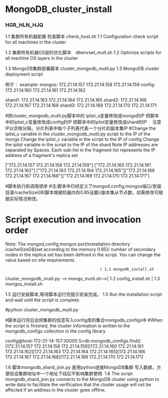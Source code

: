 # MongoDB_cluster_install
### HGR_HLN_HJQ ###

1.1 集群所有机器配置 检查脚本 check_host.sh
1.1 Configuration check script for all machines in the cluster

1.2 集群所有机器OS层的优化脚本　dbenvset_mult.sh
1.2 Optimize scripts for all machine OS layers in the cluster


1.3 MongoDB集群部署脚本 cluster_mongodb_mutil.py
1.3 MongoDB cluster deployment script

 例子：
example:
mongos: 172.21.14.157 172.21.14.158 172.21.14.159
config: 172.21.14.160 172.21.14.161 172.21.14.162

shard1: 172.21.14.163 172.21.14.164 172.21.14.165
shard2: 172.21.14.166 172.21.14.167 172.21.14.168
shard3: 172.21.14.169 172.21.14.170 172.21.14.171

#把cluster_mongodb_mutil.py脚本中的 iplist_s变量修改成mongs的IP
                          把脚本 中的iplist_c变量修改成config的IP
                          把脚本中的iplist变量修改成shard的IP
                         　注意IP以空格分隔，分片列表中每个子列表代表一个分片的副本集IP
#Change the iplist_s variable in the cluster_mongodb_mutil.py script to the IP of the mongs
                          Change the iplist_c variable in the script to the IP of config
                          Change the iplist variable in the script to the IP of the shard
                          Note IP addresses are separated by Spaces. Each sub-list in the fragment list represents the IP address of a fragment's replica set

["172.21.14.157 172.21.14.158 172.21.14.159"]
["172.21.14.160 172.21.14.161 172.21.14.162"]
["172.21.14.163 172.21.14.164 172.21.14.165"]["172.21.14.166 172.21.14.167 172.21.14.168"]["172.21.14.169 172.21.14.170 172.21.14.171"]

#脚本执行和调用顺序
#注:脚本中已经定义了mongod,config,mongos端口/安装目录/cacheSizeGB(脚本根据机器内存0.85设置)/副本集从节点数，如需修改可根据实际情况修改。
# Script execution and invocation order
Note: The mongod,config,mongos port/installation directory /cacheSizeGB(set according to the memory 0.85)/ number of secondary nodes in the replica set has been defined in the script. You can change the value based on site requirements.

                                              | 1.1 mongodb_install.sh
cluster_mongodb_mutil.py --> mongo_mutil.sh-->| 1.2 config_install.sh
                                              | 1.3 mongos_install.sh


1.5 运行安装脚本,等待脚本运行完提示安装完成。
1.5 Run the installation script and wait until the script is complete.

#python cluster_mongodb_mutil.py

#脚本运行完后会把集群的信息写入config库的集合mongodb_configs中
#When the script is finished, the cluster information is written to the mongodb_configs collection in the config library

config@host-172-21-14-157:30000 5>db.mongodb_configs.find()
[172.21.14.157 172.21.14.158 172.21.14.159][172.21.14.160 172.21.14.161 172.21.14.162][172.21.14.163 172.21.14.164 172.21.14.165][172.21.14.166 172.21.14.167 172.21.14.168][172.21.14.169 172.21.14.170 172.21.14.171]

1.6 脚本mongodb_shard_join.py 是用python连接MongoDB集群 写入数据，方便验证集群地址中一个地址下线后不影响集群使用.
1.6 The script mongodb_shard_join.py connects to the MongoDB cluster using python to write data to facilitate the verification that the cluster usage will not be affected if an address in the cluster goes offline.
